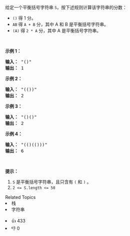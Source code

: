 <p>给定一个平衡括号字符串&nbsp;<code>S</code>，按下述规则计算该字符串的分数：</p>

<ul> 
 <li><code>()</code> 得 1 分。</li> 
 <li><code>AB</code> 得&nbsp;<code>A + B</code>&nbsp;分，其中 A 和 B 是平衡括号字符串。</li> 
 <li><code>(A)</code> 得&nbsp;<code>2 * A</code>&nbsp;分，其中 A 是平衡括号字符串。</li> 
</ul>

<p>&nbsp;</p>

<p><strong>示例 1：</strong></p>

<pre><strong>输入： </strong>"()"
<strong>输出： </strong>1
</pre>

<p><strong>示例 2：</strong></p>

<pre><strong>输入： </strong>"(())"
<strong>输出： </strong>2
</pre>

<p><strong>示例&nbsp;3：</strong></p>

<pre><strong>输入： </strong>"()()"
<strong>输出： </strong>2
</pre>

<p><strong>示例&nbsp;4：</strong></p>

<pre><strong>输入： </strong>"(()(()))"
<strong>输出： </strong>6
</pre>

<p>&nbsp;</p>

<p><strong>提示：</strong></p>

<ol> 
 <li><code>S</code>&nbsp;是平衡括号字符串，且只含有&nbsp;<code>(</code>&nbsp;和&nbsp;<code>)</code>&nbsp;。</li> 
 <li><code>2 &lt;= S.length &lt;= 50</code></li> 
</ol>

<div><div>Related Topics</div><div><li>栈</li><li>字符串</li></div></div><br><div><li>👍 433</li><li>👎 0</li></div>